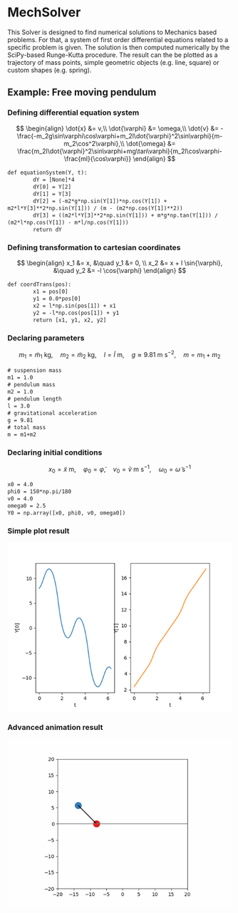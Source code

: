 # MechSolver
This Solver is designed to find numerical solutions to Mechanics based problems. For that, a system of first order differential equations related to a specific problem is given. The solution is then computed numerically by the SciPy-based Runge-Kutta procedure. The result can the be plotted as a trajectory of mass points, simple geometric objects (e.g. line, square) or custom shapes (e.g. spring).

## Example: Free moving pendulum
### Defining differential equation system
$$
\begin{align}
\dot{x} &= v,\\
\dot{\varphi} &= \omega,\\
\dot{v} &= -\frac{-m_2g\sin\varphi\cos\varphi+m_2l\dot{\varphi}^2\sin\varphi}{m-m_2\cos^2\varphi},\\
\dot{\omega} &= \frac{m_2l\dot{\varphi}^2\sin\varphi+mg\tan\varphi}{m_2l\cos\varphi-\frac{ml}{\cos\varphi}}
\end{align}
$$
```
def equationSystem(Y, t):
        dY = [None]*4
        dY[0] = Y[2]
        dY[1] = Y[3]
        dY[2] = (-m2*g*np.sin(Y[1])*np.cos(Y[1]) + m2*l*Y[3]**2*np.sin(Y[1])) / (m - (m2*np.cos(Y[1])**2))
        dY[3] = ((m2*l*Y[3]**2*np.sin(Y[1])) + m*g*np.tan(Y[1])) / (m2*l*np.cos(Y[1]) - m*l/np.cos(Y[1]))
        return dY
```
### Defining transformation to cartesian coordinates
$$
\begin{align}
x_1 &= x, &\quad y_1 &= 0, \\
x_2 &= x + l \sin{\varphi}, &\quad y_2 &= -l \cos{\varphi}
\end{align}
$$
```
def coordTrans(pos):
        x1 = pos[0]
        y1 = 0.0*pos[0]
        x2 = l*np.sin(pos[1]) + x1
        y2 = -l*np.cos(pos[1]) + y1
        return [x1, y1, x2, y2]
```
### Declaring parameters
$$
\begin{equation}
m_1 = \tilde{m}_1 \text{ kg}, \quad m_2 = \tilde{m}_2 \text{ kg}, \quad l = \tilde{l} \text{ m}, \quad g \approx 9.81 \text{ m s}^{-2}, \quad m=m_1+m_2
\end{equation}
$$
```
# suspension mass
m1 = 1.0
# pendulum mass
m2 = 1.0
# pendulum length
l = 3.0
# gravitational acceleration
g = 9.81
# total mass
m = m1+m2
```
### Declaring initial conditions
$$
\begin{equation}
x_0 = \tilde{x} \text{ m}, \quad \varphi_0 = \tilde{\varphi}, \quad v_0=\tilde{v} \text{ m s}^{-1}, \quad \omega_0=\tilde{\omega} \text{ s}^{-1}
\end{equation}
$$
```
x0 = 4.0
phi0 = 150*np.pi/180
v0 = 4.0
omega0 = 2.5
Y0 = np.array([x0, phi0, v0, omega0])
```
### Simple plot result
![](./img/plot.png)
### Advanced animation result
![](./img/animation.gif)